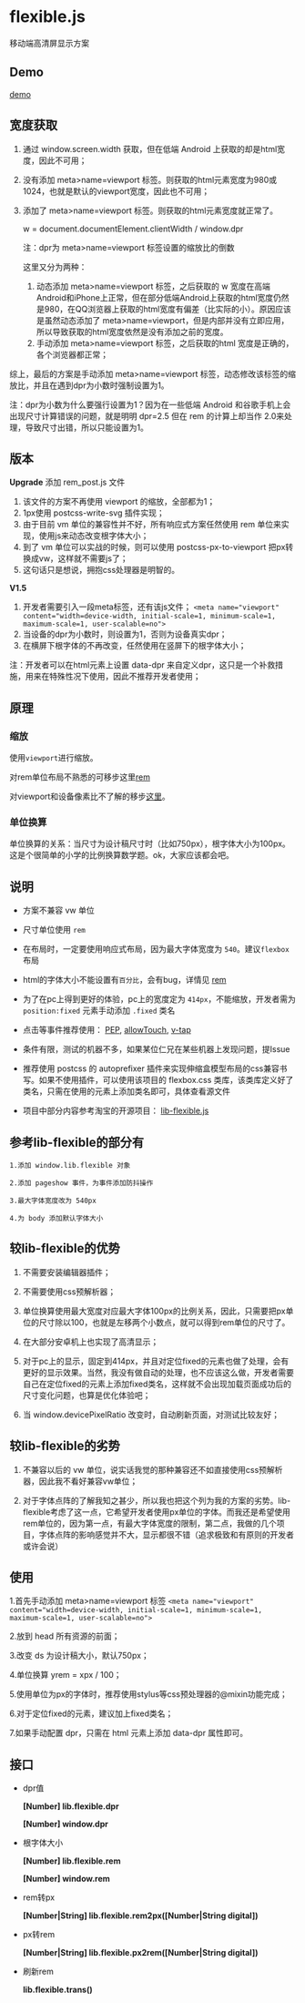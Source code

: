 # flexible.js
 移动端高清屏显示方案

## Demo

[demo](https://jiankafei.github.io/flexible/)

## 宽度获取
 1. 通过 window.screen.width 获取，但在低端 Android 上获取的却是html宽度，因此不可用；

 2. 没有添加 meta>name=viewport 标签。则获取的html元素宽度为980或1024，也就是默认的viewport宽度，因此也不可用；

 3. 添加了 meta>name=viewport 标签。则获取的html元素宽度就正常了。

	w = document.documentElement.clientWidth / window.dpr

	注：dpr为 meta>name=viewport 标签设置的缩放比的倒数

	这里又分为两种：
	1. 动态添加 meta>name=viewport 标签，之后获取的 w 宽度在高端Android和iPhone上正常，但在部分低端Android上获取的html宽度仍然是980，在QQ浏览器上获取的html宽度有偏差（比实际的小）。原因应该是虽然动态添加了 meta>name=viewport，但是内部并没有立即应用，所以导致获取的html宽度依然是没有添加之前的宽度。
	2. 手动添加 meta>name=viewport 标签，之后获取的html 宽度是正确的，各个浏览器都正常；

 综上，最后的方案是手动添加 meta>name=viewport 标签，动态修改该标签的缩放比，并且在遇到dpr为小数时强制设置为1。

 注：dpr为小数为什么要强行设置为1？因为在一些低端 Android 和谷歌手机上会出现尺寸计算错误的问题，就是明明 dpr=2.5 但在 rem 的计算上却当作 2.0来处理，导致尺寸出错，所以只能设置为1。

## 版本

 **Upgrade**
 添加 rem_post.js 文件
 1. 该文件的方案不再使用 viewport 的缩放，全部都为1；
 2. 1px使用 postcss-write-svg 插件实现；
 3. 由于目前 vm 单位的兼容性并不好，所有响应式方案任然使用 rem 单位来实现，使用js来动态改变根字体大小；
 4. 到了 vm 单位可以实战的时候，则可以使用 postcss-px-to-viewport 把px转换成vw，这样就不需要js了；
 5. 这句话只是想说，拥抱css处理器是明智的。

 **V1.5**
 1. 开发者需要引入一段meta标签，还有该js文件；
 `<meta name="viewport" content="width=device-width, initial-scale=1, minimum-scale=1, maximum-scale=1, user-scalable=no">`
 2. 当设备的dpr为小数时，则设置为1，否则为设备真实dpr；
 3. 在横屏下根字体的不再改变，任然使用在竖屏下的根字体大小；

 注：开发者可以在html元素上设置 data-dpr 来自定义dpr，这只是一个补救措施，用来在特殊性况下使用，因此不推荐开发者使用；

## 原理

### 缩放

使用`viewport`进行缩放。

 对rem单位布局不熟悉的可移步这里[rem](https://github.com/hbxeagle/rem)

 对viewport和设备像素比不了解的移步[这里](http://www.cnblogs.com/2050/p/3877280.html)。

### 单位换算
 单位换算的关系：当尺寸为设计稿尺寸时（比如750px），根字体大小为100px。这是个很简单的小学的比例换算数学题。ok，大家应该都会吧。

## 说明
* 方案不兼容 vw 单位

* 尺寸单位使用 `rem`

* 在布局时，一定要使用响应式布局，因为最大字体宽度为 `540`。建议`flexbox`布局

* html的字体大小不能设置有`百分比`，会有bug，详情见 [rem](http://caniuse.com/#search=rem)

* 为了在pc上得到更好的体验，pc上的宽度定为 `414px`，不能缩放，开发者需为 `position:fixed` 元素手动添加 `.fixed` 类名

* 点击等事件推荐使用：
	[PEP](https://code.jquery.com/pep/0.4.2/pep.js),
	[allowTouch](http://alloyteam.github.io/),
	[v-tap](https://github.com/MeCKodo/vue-tap)

* 条件有限，测试的机器不多，如果某位仁兄在某些机器上发现问题，提Issue

* 推荐使用 postcss 的 autoprefixer 插件来实现伸缩盒模型布局的css兼容书写。如果不使用插件，可以使用该项目的 flexbox.css 类库，该类库定义好了类名，只需在使用的元素上添加类名即可，具体查看源文件

* 项目中部分内容参考淘宝的开源项目：
 	[lib-flexible.js](https://github.com/amfe/lib-flexible)

## 参考lib-flexible的部分有
	1.添加 window.lib.flexible 对象

	2.添加 pageshow 事件，为事件添加防抖操作

	3.最大字体宽度改为 540px

	4.为 body 添加默认字体大小

## 较lib-flexible的优势

1. 不需要安装编辑器插件；

2. 不需要使用css预解析器；

3. 单位换算使用最大宽度对应最大字体100px的比例关系，因此，只需要把px单位的尺寸除以100，也就是左移两个小数点，就可以得到rem单位的尺寸了。

4. 在大部分安卓机上也实现了高清显示；

5. 对于pc上的显示，固定到414px，并且对定位fixed的元素也做了处理，会有更好的显示效果。当然，我没有做自动的处理，也不应该这么做，开发者需要自己在定位fixed的元素上添加fixed类名，这样就不会出现加载页面成功后的尺寸变化问题，也算是优化体验吧；

6. 当 window.devicePixelRatio 改变时，自动刷新页面，对测试比较友好；

## 较lib-flexible的劣势

1. 不兼容以后的 vw 单位，说实话我觉的那种兼容还不如直接使用css预解析器，因此我不看好兼容vw单位；

2. 对于字体点阵的了解我知之甚少，所以我也把这个列为我的方案的劣势。lib-flexible考虑了这一点，它希望开发者使用px单位的字体。而我还是希望使用rem单位的，因为第一点，有最大字体宽度的限制，第二点，我做的几个项目，字体点阵的影响感觉并不大，显示都很不错（追求极致和有原则的开发者或许会说）

 ## 使用
1.首先手动添加 meta>name=viewport 标签
	`<meta name="viewport" content="width=device-width, initial-scale=1, minimum-scale=1, maximum-scale=1, user-scalable=no">`

2.放到 head 所有资源的前面；

3.改变 ds 为设计稿大小，默认750px；

4.单位换算 yrem = xpx / 100；

5.使用单位为px的字体时，推荐使用stylus等css预处理器的@mixin功能完成；

6.对于定位fixed的元素，建议加上fixed类名；

7.如果手动配置 dpr，只需在 html 元素上添加 data-dpr 属性即可。

## 接口

  * dpr值

	**[Number] lib.flexible.dpr**

	**[Number] window.dpr**

 * 根字体大小

	**[Number] lib.flexible.rem**

	**[Number] window.rem**

 * rem转px

	**[Number|String] lib.flexible.rem2px([Number|String digital])**

 * px转rem

	**[Number|String] lib.flexible.px2rem([Number|String digital])**

 * 刷新rem

	**lib.flexible.trans()**
